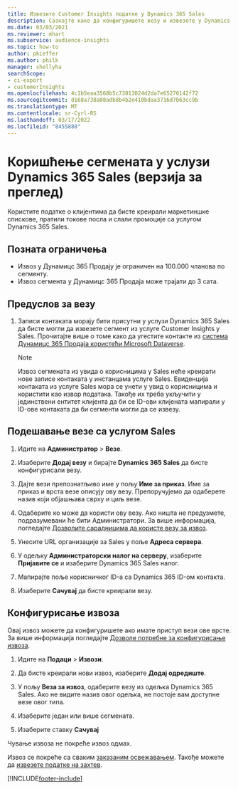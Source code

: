 ```yaml
---
title: Извезите Customer Insights податке у Dynamics 365 Sales
description: Сазнајте како да конфигуришете везу и извезете у Dynamics 365 Sales.
ms.date: 03/03/2021
ms.reviewer: mhart
ms.subservice: audience-insights
ms.topic: how-to
author: pkieffer
ms.author: philk
manager: shellyha
searchScope:
- ci-export
- customerInsights
ms.openlocfilehash: 4c1b5eaa3568b5c73013024d2da7e65276142f72
ms.sourcegitcommit: d168a738a08adb8b4b2e410bdaa3716d7b63cc9b
ms.translationtype: MT
ms.contentlocale: sr-Cyrl-RS
ms.lasthandoff: 03/17/2022
ms.locfileid: "8455880"
---
```

# <a name="use-segments-in-dynamics-365-sales-preview"></a>Коришћење сегмената у услузи Dynamics 365 Sales (верзија за преглед)



Користите податке о клијентима да бисте креирали маркетиншке спискове, пратили токове посла и слали промоције са услугом Dynamics 365 Sales.

## <a name="known-limitations"></a>Позната ограничења

- Извоз у Дyнамицс 365 Продају је ограничен на 100.000 чланова по сегменту.
- Извоз сегмента у Дyнамицс 365 Продаја може трајати до 3 сата. 

## <a name="prerequisite-for-connection"></a>Предуслов за везу

1. Записи контаката морају бити присутни у услузи Dynamics 365 Sales да бисте могли да извезете сегмент из услуге Customer Insights у Sales. Прочитајте више о томе како да угестите контакте из [система Дyнамицс 365 Продаја користећи Microsoft Dataverse](connect-dataverse-managed-lake.md).

   > [!NOTE]
   > Извоз сегмената из увида о корисницима у Sales неће креирати нове записе контаката у инстанцама услуге Sales. Евиденција контаката из услуге Sales мора се унети у увид о корисницима и користити као извор података. Такође их треба укључити у јединствени ентитет клијента да би се ID-ови клијената мапирали у ID-ове контаката да би сегменти могли да се извезу.

## <a name="set-up-the-connection-to-sales"></a>Подешавање везе са услугом Sales

1. Идите на **Администратор** > **Везе**.

1. Изаберите **Додај везу** и бирајте **Dynamics 365 Sales** да бисте конфигурисали везу.

1. Дајте вези препознатљиво име у пољу **Име за приказ**. Име за приказ и врста везе описују ову везу. Препоручујемо да одаберете назив који објашњава сврху и циљ везе.

1. Одаберите ко може да користи ову везу. Ако ништа не предузмете, подразумевани ће бити Администратори. За више информација, погледајте [Дозволите сарадницима да користе везу за извоз](connections.md#allow-contributors-to-use-a-connection-for-exports).

1. Унесите URL организације за Sales у поље **Адреса сервера**.

1. У одељку **Администраторски налог на серверу**, изаберите **Пријавите се** и изаберите Dynamics 365 Sales налог.

1. Мапирајте поље корисничког ID-а са Dynamics 365 ID-ом контакта.

1. Изаберите **Сачувај** да бисте креирали везу. 

## <a name="configure-an-export"></a>Конфигурисање извоза

Овај извоз можете да конфигуришете ако имате приступ вези ове врсте. За више информација погледајте [Дозволе потребне за конфигурисање извоза](export-destinations.md#set-up-a-new-export).

1. Идите на **Подаци** > **Извози**.

1. Да бисте креирали нови извоз, изаберите **Додај одредиште**.

1. У пољу **Веза за извоз**, одаберите везу из одељка Dynamics 365 Sales. Ако не видите назив овог одељка, не постоје вам доступне везе овог типа.

1. Изаберите један или више сегмената.

1. Изаберите ставку **Сачувај**

Чување извоза не покреће извоз одмах.

Извоз се покреће са сваким [заказаним освежавањем](system.md#schedule-tab). Такође можете да [извезете податке на захтев](export-destinations.md#run-exports-on-demand). 

[!INCLUDE[footer-include](../includes/footer-banner.md)]
